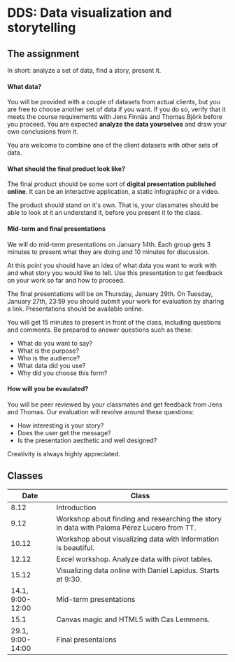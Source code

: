 # DDS: Data visualization and storytelling

## The assignment

In short: analyze a set of data, find a story, present it.

#### What data?

You will be provided with a couple of datasets from actual clients, but you are free to choose another set of data if you want. If you do so, verify that it meets the course requirements with Jens Finnäs and Thomas Björk before you proceed. You are expected __analyze the data yourselves__ and draw your own conclusions from it.

You are welcome to combine one of the client datasets with other sets of data. 

#### What should the final product look like?

The final product should be some sort of __digital presentation published online__. It can be an interactive application, a static infographic or a video.

The product should stand on it's own. That is, your classmates should be able to look at it an understand it, before you present it to the class.

#### Mid-term and final presentations

We will do mid-term presentations on January 14th. Each group gets 3 minutes to present what they are doing and 10 minutes for discussion.

At this point you should have an idea of what data you want to work with and what story you would like to tell. Use this presentation to get feedback on your work so far and how to proceed.

The final presentations will be on Thursday, January 29th. On Tuesday, January 27th, 23:59 you should submit your work for evaluation by sharing a link. Presentations should be available online.

You will get 15 minutes to present in front of the class, including questions and comments. Be prepared to answer questions such as these:

- What do you want to say?
- What is the purpose?
- Who is the audience?
- What data did you use?
- Why did you choose this form?

#### How will you be evaulated?

You will be peer reviewed by your classmates and get feedback from Jens and Thomas. Our evaluation will revolve around these questions:


- How interesting is your story?
- Does the user get the message? 
- Is the presentation aesthetic and well designed?

Creativity is always highly appreciated.

## Classes

Date | Class
---|---
8.12 | Introduction
9.12 | Workshop about finding and researching the story in data with Paloma Pérez Lucero from TT.
10.12 | Workshop about visualizing data with Information is beautiful.
12.12 | Excel workshop. Analyze data with pivot tables.
15.12 | Visualizing data online with Daniel Lapidus. Starts at 9:30.
14.1, 9:00-12:00 | Mid-term presentations
15.1 | Canvas magic and HTML5 with Cas Lemmens.
29.1, 9:00-14:00 | Final presentaions
